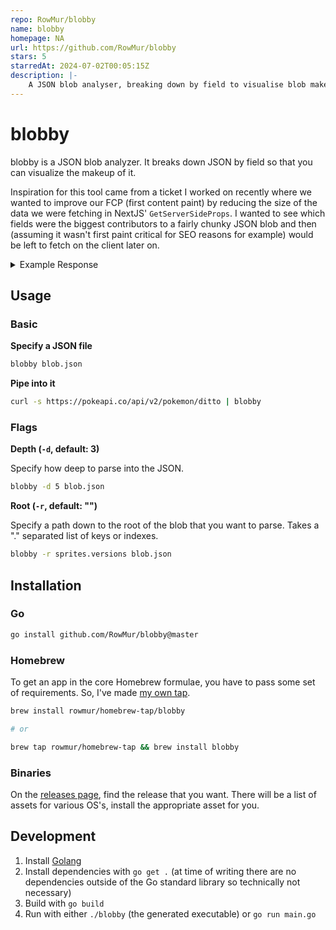 ```yaml
---
repo: RowMur/blobby
name: blobby
homepage: NA
url: https://github.com/RowMur/blobby
stars: 5
starredAt: 2024-07-02T00:05:15Z
description: |-
    A JSON blob analyser, breaking down by field to visualise blob makeup.
---
```


# blobby

blobby is a JSON blob analyzer. It breaks down JSON by field so that you can visualize the makeup of it.

Inspiration for this tool came from a ticket I worked on recently where we wanted to improve our FCP (first content paint) by reducing the size of the data we were fetching in NextJS' `GetServerSideProps`. I wanted to see which fields were the biggest contributors to a fairly chunky JSON blob and then (assuming it wasn't first paint critical for SEO reasons for example) would be left to fetch on the client later on.

<details>
    <summary>Example Response</summary>

```
# From PokeAPI

blob (23.5KB)
├── sprites (12.0KB)
│   ├── versions (10.3KB)
│   │   ├── generation-ii (2.5KB)
│   │   ├── generation-iv (2.0KB)
│   │   ├── generation-i (1.6KB)
│   │   ├── generation-iii (1.4KB)
│   │   ├── generation-v (1.3KB)
│   │   ├── generation-vi (681.0B)
│   │   ├── generation-vii (523.0B)
│   │   └── generation-viii (161.0B)
│   ├── other (1.2KB)
│   │   ├── showdown (563.0B)
│   │   ├── home (271.0B)
│   │   ├── official-artwork (249.0B)
│   │   └── dream_world (138.0B)
│   ├── back_shiny (93.0B)
│   ├── front_shiny (88.0B)
│   ├── back_default (87.0B)
│   ├── front_default (82.0B)
│   ├── front_female (4.0B)
│   ├── back_female (4.0B)
│   ├── back_shiny_female (4.0B)
│   └── front_shiny_female (4.0B)
├── moves (4.6KB)
│   ├── version_group_details (4.5KB)
│   └── move (64.0B)
├── held_items (3.5KB)
│   ├── version_details (3.4KB)
│   └── item (134.0B)
├── game_indices (1.8KB)
│   ├── version (1.2KB)
│   └── game_index (57.0B)
├── stats (584.0B)
│   ├── stat (367.0B)
│   ├── base_stat (12.0B)
│   └── effort (6.0B)
├── abilities (208.0B)
│   ├── ability (128.0B)
│   ├── is_hidden (9.0B)
│   └── slot (2.0B)
├── cries (187.0B)
│   ├── latest (83.0B)
│   └── legacy (83.0B)
├── types (79.0B)
│   ├── type (59.0B)
│   └── slot (1.0B)
├── species (71.0B)
│   ├── url (48.0B)
│   └── name (7.0B)
├── forms (70.0B)
│   ├── url (45.0B)
│   └── name (7.0B)
├── location_area_encounters (50.0B)
├── name (7.0B)
├── is_default (4.0B)
├── base_experience (3.0B)
├── id (3.0B)
├── order (3.0B)
├── past_abilities (2.0B)
├── weight (2.0B)
├── past_types (2.0B)
└── height (1.0B)
```

</details>

## Usage

### Basic

**Specify a JSON file**

```bash
blobby blob.json
```

**Pipe into it**

```bash
curl -s https://pokeapi.co/api/v2/pokemon/ditto | blobby
```

### Flags

**Depth (`-d`, default: 3)**

Specify how deep to parse into the JSON.

```bash
blobby -d 5 blob.json
```

**Root (`-r`, default: "")**

Specify a path down to the root of the blob that you want to parse. Takes a "." separated list of keys or indexes.

```bash
blobby -r sprites.versions blob.json
```

## Installation

### Go

```bash
go install github.com/RowMur/blobby@master
```

### Homebrew

To get an app in the core Homebrew formulae, you have to pass some set of requirements. So, I've made [my own tap](https://github.com/RowMur/homebrew-tap).

```bash
brew install rowmur/homebrew-tap/blobby

# or

brew tap rowmur/homebrew-tap && brew install blobby

```

### Binaries

On the [releases page](https://github.com/RowMur/blobby/releases), find the release that you want. There will be a list of assets for various OS's, install the appropriate asset for you.

## Development

1. Install [Golang](https://go.dev/doc/install)
2. Install dependencies with `go get .` (at time of writing there are no dependencies outside of the Go standard library so technically not necessary)
3. Build with `go build`
4. Run with either `./blobby` (the generated executable) or `go run main.go`

